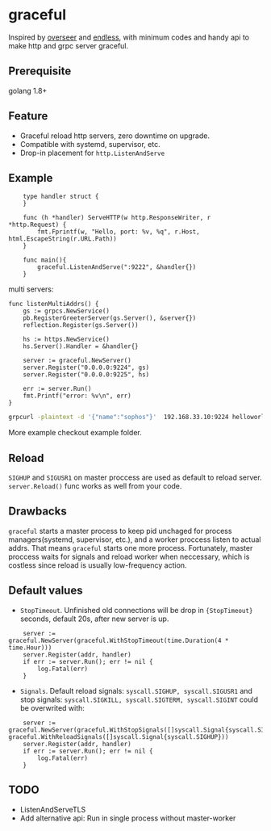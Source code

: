# graceful

Inspired by [overseer](https://github.com/jpillora/overseer) and [endless](https://github.com/fvbock/endless), with minimum codes and handy api to make http and grpc server graceful.

## Prerequisite

golang 1.8+

## Feature

- Graceful reload http servers, zero downtime on upgrade.
- Compatible with systemd, supervisor, etc.
- Drop-in placement for ```http.ListenAndServe```

## Example

``` golang
    type handler struct {
    }

    func (h *handler) ServeHTTP(w http.ResponseWriter, r *http.Request) {
        fmt.Fprintf(w, "Hello, port: %v, %q", r.Host, html.EscapeString(r.URL.Path))
    }

    func main(){
        graceful.ListenAndServe(":9222", &handler{})
    }
```

multi servers:

```golang
func listenMultiAddrs() {
	gs := grpcs.NewService()
	pb.RegisterGreeterServer(gs.Server(), &server{})
	reflection.Register(gs.Server())

	hs := https.NewService()
	hs.Server().Handler = &handler{}

	server := graceful.NewServer()
	server.Register("0.0.0.0:9224", gs)
	server.Register("0.0.0.0:9225", hs)

	err := server.Run()
	fmt.Printf("error: %v\n", err)
}

```

```bash
grpcurl -plaintext -d '{"name":"sophos"}'  192.168.33.10:9224 helloworld.Greeter/SayHello
```

More example checkout example folder.

## Reload

```SIGHUP``` and ```SIGUSR1``` on master proccess are used as default to reload server. ```server.Reload()``` func works as well from your code.


## Drawbacks

```graceful``` starts a master process to keep pid unchaged for process managers(systemd, supervisor, etc.), and a worker proccess listen to actual addrs. That means ```graceful``` starts one more process. Fortunately, master proccess waits for signals and reload worker when neccessary, which is costless since reload is usually low-frequency action. 

## Default values

* ```StopTimeout```. Unfinished old connections will be drop in ```{StopTimeout}``` seconds, default 20s, after new server is up.

```golang
	server := graceful.NewServer(graceful.WithStopTimeout(time.Duration(4 * time.Hour)))
	server.Register(addr, handler)
	if err := server.Run(); err != nil {
		log.Fatal(err)
	}
```
* ```Signals```. Default reload signals: ```syscall.SIGHUP, syscall.SIGUSR1``` and stop signals: ```syscall.SIGKILL, syscall.SIGTERM, syscall.SIGINT``` could be overwrited with:

```golang
	server := graceful.NewServer(graceful.WithStopSignals([]syscall.Signal{syscall.SIGKILL}), graceful.WithReloadSignals([]syscall.Signal{syscall.SIGHUP}))
	server.Register(addr, handler)
	if err := server.Run(); err != nil {
		log.Fatal(err)
	}
```

## TODO

- ListenAndServeTLS
- Add alternative api: Run in single process without master-worker
